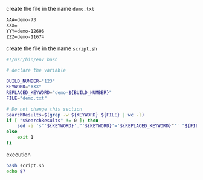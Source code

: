 

create the file in the name `demo.txt`

```txt
AAA=demo-73
XXX=
YYY=demo-12696
ZZZ=demo-11674
```

create the file in the name `script.sh`

```bash
#!/usr/bin/env bash

# declare the variable

BUILD_NUMBER="123"
KEYWORD="XXX"
REPLACED_KEYWORD="demo-${BUILD_NUMBER}"
FILE="demo.txt"

# Do not change this section
SearchResults=$(grep -w ${KEYWORD} ${FILE} | wc -l)
if [ "$SearchResults" != 0 ]; then
    sed -i 's^'${KEYWORD}'.^'${KEYWORD}'='${REPLACED_KEYWORD}^'' "${FILE}"
else
    exit 1
fi
```

execution

```bash
bash script.sh
echo $?
```
